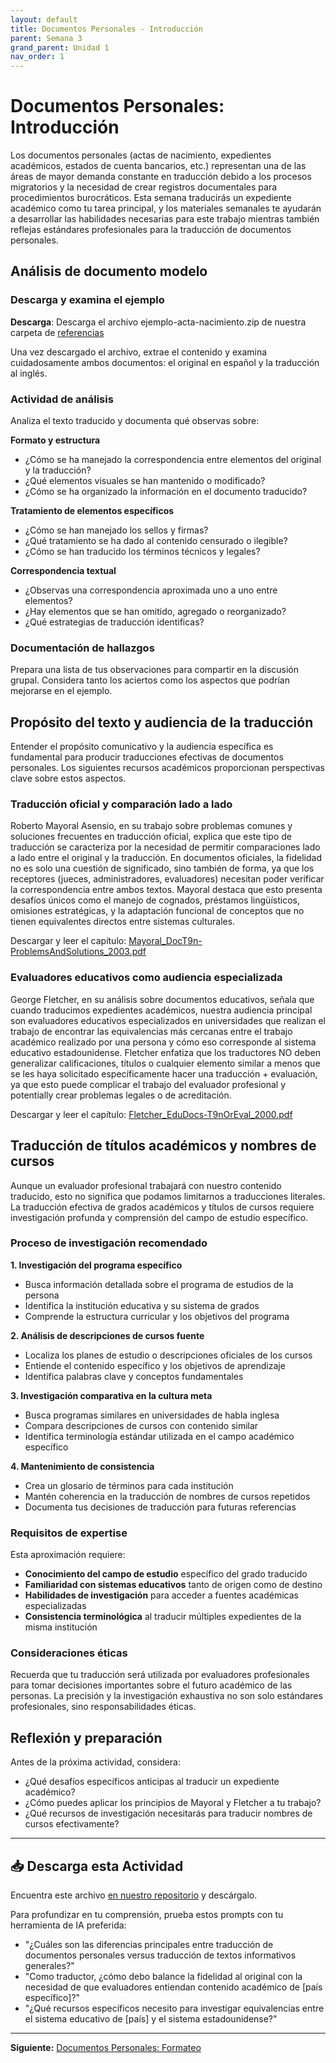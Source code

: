 ```yaml
---
layout: default
title: Documentos Personales - Introducción
parent: Semana 3
grand_parent: Unidad 1
nav_order: 1
---
```


# Documentos Personales: Introducción

Los documentos personales (actas de nacimiento, expedientes académicos, estados de cuenta bancarios, etc.) representan una de las áreas de mayor demanda constante en traducción debido a los procesos migratorios y la necesidad de crear registros documentales para procedimientos burocráticos. Esta semana traducirás un expediente académico como tu tarea principal, y los materiales semanales te ayudarán a desarrollar las habilidades necesarias para este trabajo mientras también reflejas estándares profesionales para la traducción de documentos personales.

## Análisis de documento modelo

### Descarga y examina el ejemplo

**Descarga**: Descarga el archivo ejemplo-acta-nacimiento.zip de nuestra carpeta de [referencias](https://github.com/alainamb/uic_tr18-trad-inversa-es-en/tree/main/unidad1/semana3/referencias)

Una vez descargado el archivo, extrae el contenido y examina cuidadosamente ambos documentos: el original en español y la traducción al inglés.

### Actividad de análisis

Analiza el texto traducido y documenta qué observas sobre:

**Formato y estructura**
- ¿Cómo se ha manejado la correspondencia entre elementos del original y la traducción?
- ¿Qué elementos visuales se han mantenido o modificado?
- ¿Cómo se ha organizado la información en el documento traducido?

**Tratamiento de elementos específicos**
- ¿Cómo se han manejado los sellos y firmas?
- ¿Qué tratamiento se ha dado al contenido censurado o ilegible?
- ¿Cómo se han traducido los términos técnicos y legales?

**Correspondencia textual**
- ¿Observas una correspondencia aproximada uno a uno entre elementos?
- ¿Hay elementos que se han omitido, agregado o reorganizado?
- ¿Qué estrategias de traducción identificas?

### Documentación de hallazgos

Prepara una lista de tus observaciones para compartir en la discusión grupal. Considera tanto los aciertos como los aspectos que podrían mejorarse en el ejemplo.

## Propósito del texto y audiencia de la traducción

Entender el propósito comunicativo y la audiencia específica es fundamental para producir traducciones efectivas de documentos personales. Los siguientes recursos académicos proporcionan perspectivas clave sobre estos aspectos.

### Traducción oficial y comparación lado a lado

Roberto Mayoral Asensio, en su trabajo sobre problemas comunes y soluciones frecuentes en traducción oficial, explica que este tipo de traducción se caracteriza por la necesidad de permitir comparaciones lado a lado entre el original y la traducción. En documentos oficiales, la fidelidad no es solo una cuestión de significado, sino también de forma, ya que los receptores (jueces, administradores, evaluadores) necesitan poder verificar la correspondencia entre ambos textos. Mayoral destaca que esto presenta desafíos únicos como el manejo de cognados, préstamos lingüísticos, omisiones estratégicas, y la adaptación funcional de conceptos que no tienen equivalentes directos entre sistemas culturales.

Descargar y leer el capítulo: [Mayoral_DocT9n-ProblemsAndSolutions_2003.pdf](https://github.com/alainamb/uic_tr18-trad-inversa-es-en/blob/main/unidad1/semana3/referencias/Mayoral_DocT9n-ProblemsAndSolutions_2003.pdf)

### Evaluadores educativos como audiencia especializada

George Fletcher, en su análisis sobre documentos educativos, señala que cuando traducimos expedientes académicos, nuestra audiencia principal son evaluadores educativos especializados en universidades que realizan el trabajo de encontrar las equivalencias más cercanas entre el trabajo académico realizado por una persona y cómo eso corresponde al sistema educativo estadounidense. Fletcher enfatiza que los traductores NO deben generalizar calificaciones, títulos o cualquier elemento similar a menos que se les haya solicitado específicamente hacer una traducción + evaluación, ya que esto puede complicar el trabajo del evaluador profesional y potentially crear problemas legales o de acreditación.

Descargar y leer el capítulo: [Fletcher_EduDocs-T9nOrEval_2000.pdf](https://github.com/alainamb/uic_tr18-trad-inversa-es-en/blob/main/unidad1/semana3/referencias/Fletcher_EduDocs-T9nOrEval_2000.pdf)

## Traducción de títulos académicos y nombres de cursos

Aunque un evaluador profesional trabajará con nuestro contenido traducido, esto no significa que podamos limitarnos a traducciones literales. La traducción efectiva de grados académicos y títulos de cursos requiere investigación profunda y comprensión del campo de estudio específico.

### Proceso de investigación recomendado

**1. Investigación del programa específico**
- Busca información detallada sobre el programa de estudios de la persona
- Identifica la institución educativa y su sistema de grados
- Comprende la estructura curricular y los objetivos del programa

**2. Análisis de descripciones de cursos fuente**
- Localiza los planes de estudio o descripciones oficiales de los cursos
- Entiende el contenido específico y los objetivos de aprendizaje
- Identifica palabras clave y conceptos fundamentales

**3. Investigación comparativa en la cultura meta**
- Busca programas similares en universidades de habla inglesa
- Compara descripciones de cursos con contenido similar
- Identifica terminología estándar utilizada en el campo académico específico

**4. Mantenimiento de consistencia**
- Crea un glosario de términos para cada institución
- Mantén coherencia en la traducción de nombres de cursos repetidos
- Documenta tus decisiones de traducción para futuras referencias

### Requisitos de expertise

Esta aproximación requiere:
- **Conocimiento del campo de estudio** específico del grado traducido
- **Familiaridad con sistemas educativos** tanto de origen como de destino
- **Habilidades de investigación** para acceder a fuentes académicas especializadas
- **Consistencia terminológica** al traducir múltiples expedientes de la misma institución

### Consideraciones éticas

Recuerda que tu traducción será utilizada por evaluadores profesionales para tomar decisiones importantes sobre el futuro académico de las personas. La precisión y la investigación exhaustiva no son solo estándares profesionales, sino responsabilidades éticas.

## Reflexión y preparación

Antes de la próxima actividad, considera:
- ¿Qué desafíos específicos anticipas al traducir un expediente académico?
- ¿Cómo puedes aplicar los principios de Mayoral y Fletcher a tu trabajo?
- ¿Qué recursos de investigación necesitarás para traducir nombres de cursos efectivamente?

---

## 📥 Descarga esta Actividad

Encuentra este archivo [en nuestro repositorio](https://github.com/alainamb/uic_tr18-trad-inversa-es-en/blob/main/unidad1/semana3/docs-personales-intro.md) y descárgalo.

Para profundizar en tu comprensión, prueba estos prompts con tu herramienta de IA preferida:

- "¿Cuáles son las diferencias principales entre traducción de documentos personales versus traducción de textos informativos generales?"
- "Como traductor, ¿cómo debo balance la fidelidad al original con la necesidad de que evaluadores entiendan contenido académico de [país específico]?"
- "¿Qué recursos específicos necesito para investigar equivalencias entre el sistema educativo de [país] y el sistema estadounidense?"

---

**Siguiente:** [Documentos Personales: Formateo](./docs-personales-formateo.md)
